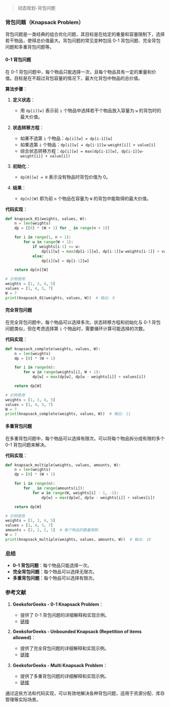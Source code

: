 > 动态规划-背包问题


### 背包问题（Knapsack Problem）

背包问题是一类经典的组合优化问题，其目标是在给定的重量和容量限制下，选择若干物品，使得总价值最大。背包问题的常见变种包括 0-1 背包问题、完全背包问题和多重背包问题等。

#### 0-1 背包问题

在 0-1 背包问题中，每个物品只能选择一次，且每个物品具有一定的重量和价值。目标是在不超过背包容量的情况下，最大化背包中物品的总价值。

**算法步骤**：

1. **定义状态**：
   - 用 `dp[i][w]` 表示前 `i` 个物品中选择若干个物品放入容量为 `w` 的背包时的最大价值。

2. **状态转移方程**：
   - 如果不选第 `i` 个物品：`dp[i][w] = dp[i-1][w]`
   - 如果选第 `i` 个物品：`dp[i][w] = dp[i-1][w-weight[i]] + value[i]`
   - 综合状态转移方程：`dp[i][w] = max(dp[i-1][w], dp[i-1][w-weight[i]] + value[i])`

3. **初始化**：
   - `dp[0][w] = 0` 表示没有物品时背包价值为 0。

4. **结果**：
   - `dp[n][W]` 即为前 `n` 个物品在容量为 `W` 的背包中能取得的最大价值。

**代码实现**：

```python
def knapsack_01(weights, values, W):
    n = len(weights)
    dp = [[0] * (W + 1) for _ in range(n + 1)]

    for i in range(1, n + 1):
        for w in range(W + 1):
            if weights[i-1] <= w:
                dp[i][w] = max(dp[i-1][w], dp[i-1][w-weights[i-1]] + values[i-1])
            else:
                dp[i][w] = dp[i-1][w]

    return dp[n][W]

# 示例使用
weights = [1, 3, 4, 5]
values = [1, 4, 5, 7]
W = 7
print(knapsack_01(weights, values, W))  # 输出: 9
```

#### 完全背包问题

在完全背包问题中，每个物品可以选择多次。状态转移方程和初始化与 0-1 背包问题类似，但在考虑选择第 `i` 个物品时，需要循环计算可能选择的次数。

**代码实现**：

```python
def knapsack_complete(weights, values, W):
    n = len(weights)
    dp = [0] * (W + 1)

    for i in range(n):
        for w in range(weights[i], W + 1):
            dp[w] = max(dp[w], dp[w - weights[i]] + values[i])

    return dp[W]

# 示例使用
weights = [1, 3, 4, 5]
values = [1, 4, 5, 7]
W = 7
print(knapsack_complete(weights, values, W))  # 输出: 11
```

#### 多重背包问题

在多重背包问题中，每个物品可以选择有限次。可以将每个物品拆分成有限的多个 0-1 背包问题来解决。

**代码实现**：

```python
def knapsack_multiple(weights, values, amounts, W):
    n = len(weights)
    dp = [0] * (W + 1)

    for i in range(n):
        for _ in range(amounts[i]):
            for w in range(W, weights[i] - 1, -1):
                dp[w] = max(dp[w], dp[w - weights[i]] + values[i])

    return dp[W]

# 示例使用
weights = [1, 3, 4, 5]
values = [1, 4, 5, 7]
amounts = [2, 2, 1, 1]  # 每个物品的数量限制
W = 7
print(knapsack_multiple(weights, values, amounts, W))  # 输出: 10
```

### 总结

- **0-1 背包问题**：每个物品只能选择一次。
- **完全背包问题**：每个物品可以选择无限次。
- **多重背包问题**：每个物品可以选择有限次。

### 参考文献

1. **GeeksforGeeks - 0-1 Knapsack Problem**：
   - 提供了 0-1 背包问题的详细解释和实现示例。
   - [链接](https://www.geeksforgeeks.org/0-1-knapsack-problem-dp-10/)

2. **GeeksforGeeks - Unbounded Knapsack (Repetition of items allowed)**：
   - 提供了完全背包问题的详细解释和实现示例。
   - [链接](https://www.geeksforgeeks.org/unbounded-knapsack-repetition-items-allowed/)

3. **GeeksforGeeks - Multi Knapsack Problem**：
   - 提供了多重背包问题的详细解释和实现示例。
   - [链接](https://www.geeksforgeeks.org/multi-dimensional-knapsack-problem-dp-32/)

通过这些方法和代码实现，可以有效地解决各种背包问题，适用于资源分配、库存管理等实际场景。